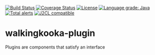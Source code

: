 [![Build Status](https://github.com/mP1/walkingkooka-plugin/actions/workflows/build.yaml/badge.svg)](https://github.com/mP1/walkingkooka-plugin/actions/workflows/build.yaml/badge.svg)
[![Coverage Status](https://coveralls.io/repos/github/mP1/walkingkooka-plugin/badge.svg?branch=master)](https://coveralls.io/repos/github/mP1/walkingkooka-plugin?branch=master)
[![License](https://img.shields.io/badge/License-Apache%202.0-blue.svg)](https://opensource.org/licenses/Apache-2.0)
[![Language grade: Java](https://img.shields.io/lgtm/grade/java/g/mP1/walkingkooka-plugin.svg?logo=lgtm&logoWidth=18)](https://lgtm.com/projects/g/mP1/walkingkooka-plugin/context:java)
[![Total alerts](https://img.shields.io/lgtm/alerts/g/mP1/walkingkooka-plugin.svg?logo=lgtm&logoWidth=18)](https://lgtm.com/projects/g/mP1/walkingkooka-plugin/alerts/)
[![J2CL compatible](https://img.shields.io/badge/J2CL-compatible-brightgreen.svg)](https://github.com/mP1/j2cl-central)

# walkingkooka-plugin
Plugins are components that satisfy an interface
